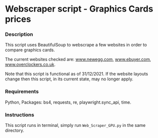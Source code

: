 # Webscraper script - Graphics Cards prices
### Description
This script uses BeautifulSoup to webscrape a few websites in order to compare graphics cards.

The current websites checked are: www.newegg.com, www.ebuyer.com, www.overclockers.co.uk.

Note that this script is functional as of 31/12/2021. If the website layouts change then this script, in its current state, may no longer apply.
### Requirements

Python, Packages: bs4, requests, re, playwright.sync_api, time.

### Instructions

This script runs in terminal, simply run `Web_Scraper_GPU.py` in the same directory.
